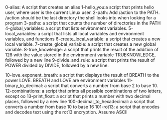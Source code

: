 0-alias: A script that creates an alias
1-hello_you:a script that prints hello user, where user is the current Linux user.
2-path: Add /action to the PATH. /action should be the last directory the shell looks into when looking for a program
3-paths: a script that counts the number of directories in the PATH
4-global_variables: a script that lists environment variables.
5-local_variables: a script that lists all local variables and environment variables, and functions
6-create_local_variable: a script that creates a new local variable.
7-create_global_variable: a script that creates a new global variable.
8-true_knowledge: a script that prints the result of the addition of 128 with the value stored in the environment variable TRUEKNOWLEDGE, followed by a new line
9-divide_and_rule: a script that prints the result of POWER divided by DIVIDE, followed by a new line.




10-love_exponent_breath: a script that displays the result of BREATH to the power LOVE. BREATH and LOVE are environment variables
11-binary_to_decimal: a script that converts a number from base 2 to base 10.
12-combinations: a script that prints all possible combinations of two letters, except oo
13-print_float: a script that prints a number with two decimal places, followed by a new line
100-decimal_to_hexadecimal: a script that converts a number from base 10 to base 16
101-rot13: a script that encodes and decodes text using the rot13 encryption. Assume ASCII
